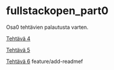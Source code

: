 # fullstackopen_part0

Osa0 tehtävien palautusta varten.

[Tehtävä 4](TEHTAVA4.MD)

[Tehtävä 5](TEHTAVA5.MD)

[Tehtävä 6](TEHTAVA6.MD)
feature/add-readmef